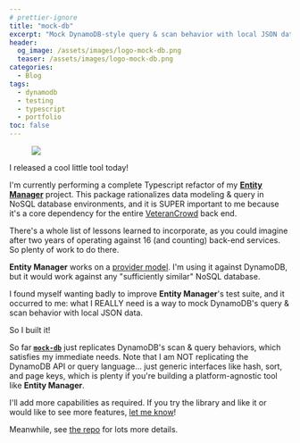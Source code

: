 ```yaml
---
# prettier-ignore
title: "mock-db"
excerpt: "Mock DynamoDB-style query & scan behavior with local JSON data. Or learn to play the guitar, if you think pretty girls REALLY like that kind of thing."
header:
  og_image: /assets/images/logo-mock-db.png
  teaser: /assets/images/logo-mock-db.png
categories:
  - Blog
tags:
  - dynamodb
  - testing
  - typescript
  - portfolio
toc: false
---
```


<figure class="align-left" style="margin-top: 10px; margin-bottom: 10px; width: 150px;">
    <img src="{{ site.url }}{{ site.baseurl }}/assets/images/logo-mock-db.png">
</figure>

I released a cool little tool today!

I'm currently performing a complete Typescript refactor of my [**Entity Manager**](https://github.com/karmaniverous/entity-manager) project. This package rationalizes data modeling & query in NoSQL database environments, and it is SUPER important to me because it's a core dependency for the entire [VeteranCrowd](https://veterancrowd.com) back end.

There's a whole list of lessons learned to incorporate, as you could imagine after two years of operating against 16 (and counting) back-end services. So plenty of work to do there.

**Entity Manager** works on a [provider model](https://en.wikipedia.org/wiki/Provider_model). I'm using it against DynamoDB, but it would work against any "sufficiently similar" NoSQL database.

I found myself wanting badly to improve **Entity Manager**'s test suite, and it occurred to me: what I REALLY need is a way to mock DynamoDB's query & scan behavior with local JSON data.

So I built it!

So far [**`mock-db`**](https://github.com/karmaniverous/mock-db) just replicates DynamoDB's scan & query behaviors, which satisfies my immediate needs. Note that I am NOT replicating the DynamoDB API or query language... just generic interfaces like hash, sort, and page keys, which is plenty if you're building a platform-agnostic tool like **Entity Manager**.

I'll add more capabilities as required. If you try the library and like it or would like to see more features, [let me know](https://github.com/karmaniverous/mock-db/discussions)!

Meanwhile, see [the repo](https://github.com/karmaniverous/mock-db) for lots more details.
